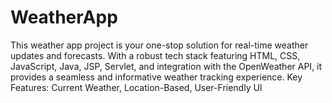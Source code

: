 # WeatherApp
This weather app project is your one-stop solution for real-time weather updates and forecasts. With a robust tech stack featuring HTML, CSS, JavaScript, Java, JSP, Servlet, and integration with the OpenWeather API, it provides a seamless and informative weather tracking experience.   Key Features: Current Weather, Location-Based, User-Friendly UI
